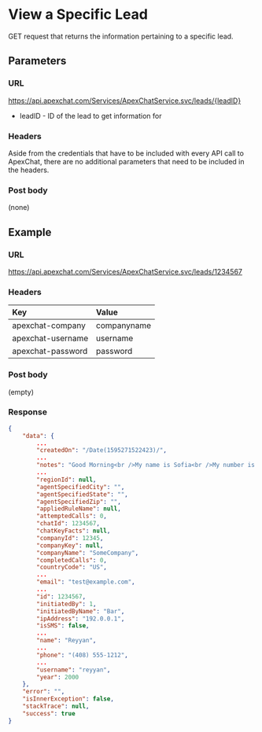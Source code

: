 # View a Specific Lead

GET request that returns the information pertaining to a specific lead.

## Parameters

### URL

https://api.apexchat.com/Services/ApexChatService.svc/leads/{leadID}

 * leadID - ID of the lead to get information for

### Headers

Aside from the credentials that have to be included with every API call to ApexChat, there are no additional parameters that need to be included in the headers. 

### Post body

(none)

## Example

### URL

https://api.apexchat.com/Services/ApexChatService.svc/leads/1234567

### Headers

| Key | Value |
| :-- | :-- |
| apexchat-company | companyname |
| apexchat-username | username |
| apexchat-password | password |

### Post body

(empty)

### Response

``` JSON
{
    "data": {
        ...
        "createdOn": "/Date(1595271522423)/",
        ...
        "notes": "Good Morning<br />My name is Sofia<br />My number is 408-555-1212<br />My email is test@example.com",
        ...
        "regionId": null,
        "agentSpecifiedCity": "",
        "agentSpecifiedState": "",
        "agentSpecifiedZip": "",
        "appliedRuleName": null,
        "attemptedCalls": 0,
        "chatId": 1234567,
        "chatKeyFacts": null,
        "companyId": 12345,
        "companyKey": null,
        "companyName": "SomeCompany",
        "completedCalls": 0,
        "countryCode": "US",
        ...
        "email": "test@example.com",
        ...
        "id": 1234567,
        "initiatedBy": 1,
        "initiatedByName": "Bar",
        "ipAddress": "192.0.0.1",
        "isSMS": false,
        ...
        "name": "Reyyan",
        ...
        "phone": "(408) 555-1212",
        ...
        "username": "reyyan",
        "year": 2000
    },
    "error": "",
    "isInnerException": false,
    "stackTrace": null,
    "success": true
}
```
